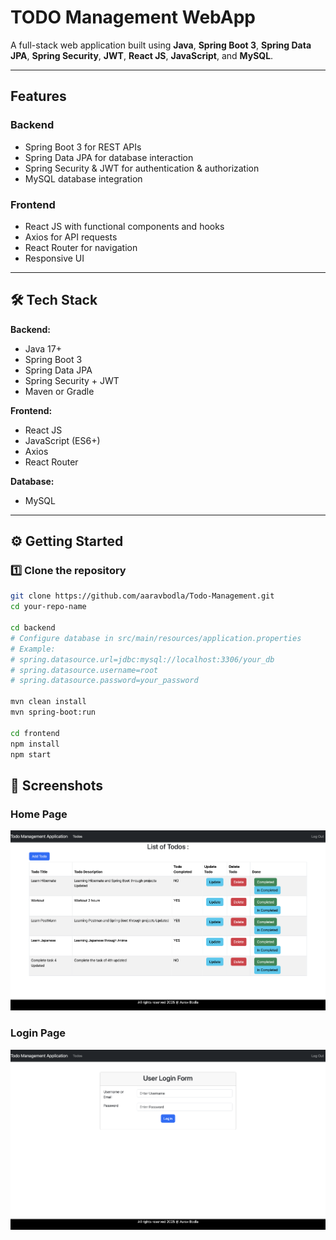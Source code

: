 # TODO Management WebApp

A full-stack web application built using **Java**, **Spring Boot 3**, **Spring Data JPA**, **Spring Security**, **JWT**, **React JS**, **JavaScript**, and **MySQL**.

---

## Features

### **Backend**
- Spring Boot 3 for REST APIs
- Spring Data JPA for database interaction
- Spring Security & JWT for authentication & authorization
- MySQL database integration

### **Frontend**
- React JS with functional components and hooks
- Axios for API requests
- React Router for navigation
- Responsive UI

---

## 🛠 Tech Stack
**Backend:**
- Java 17+
- Spring Boot 3
- Spring Data JPA
- Spring Security + JWT
- Maven or Gradle

**Frontend:**
- React JS
- JavaScript (ES6+)
- Axios
- React Router

**Database:**
- MySQL



---

## ⚙️ Getting Started

### 1️⃣ Clone the repository
```bash
git clone https://github.com/aaravbodla/Todo-Management.git
cd your-repo-name

cd backend
# Configure database in src/main/resources/application.properties
# Example:
# spring.datasource.url=jdbc:mysql://localhost:3306/your_db
# spring.datasource.username=root
# spring.datasource.password=your_password

mvn clean install
mvn spring-boot:run

cd frontend
npm install
npm start
```
## 📸 Screenshots

### Home Page
![Home Page](Screenshots/HomePage.png)

### Login Page
![Login Page](Screenshots/Login.png)
